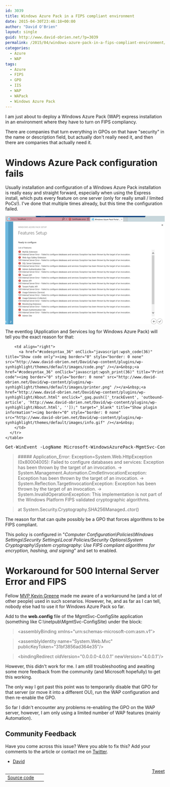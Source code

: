 ```yaml
---
id: 3039
title: Windows Azure Pack in a FIPS compliant environment
date: 2015-04-30T23:46:18+00:00
author: "David O'Brien"
layout: single
guid: http://www.david-obrien.net/?p=3039
permalink: /2015/04/windows-azure-pack-in-a-fips-compliant-environment/
categories:
  - Azure
  - WAP
tags:
  - Azure
  - FIPS
  - GPO
  - IIS
  - WAP
  - WAPack
  - Windows Azure Pack
---
```

I am just about to deploy a Windows Azure Pack (WAP) express installation in an environment where they have to turn on FIPS compliancy.
  
There are companies that turn everything in GPOs on that have "security" in the name or description field, but actually don't really need it, and then there are companies that actually need it.

# Windows Azure Pack configuration fails

Usually installation and configuration of a Windows Azure Pack installation is really easy and straight forward, especially when using the Express install, which puts every feature on one server (only for really small / limited PoCs!). I've done that multiple times already, but this time the configuration failed.

[<img class="img-responsive aligncenter" src="/media/2015/04/1430397278_thumb.png" alt="" align="middle" />](/media/2015/04/1430397278_full.png)

The eventlog (Application and Services log for Windows Azure Pack) will tell you the exact reason for that:

<div id="wpshdo_36" class="wp-synhighlighter-outer">
  <div id="wpshdt_36" class="wp-synhighlighter-expanded">
    <table border="0" width="100%">
      <tr>
        <td align="left" width="80%">
          <a name="#codesyntax_36"></a><a id="wpshat_36" class="wp-synhighlighter-title" href="#codesyntax_36"  onClick="javascript:wpsh_toggleBlock(36)" title="Click to show/hide code block">Source code</a>
        </td>
        
        <td align="right">
          <a href="#codesyntax_36" onClick="javascript:wpsh_code(36)" title="Show code only"><img border="0" style="border: 0 none" src="http://www.david-obrien.net/David/wp-content/plugins/wp-synhighlight/themes/default/images/code.png" /></a>&nbsp;<a href="#codesyntax_36" onClick="javascript:wpsh_print(36)" title="Print code"><img border="0" style="border: 0 none" src="http://www.david-obrien.net/David/wp-content/plugins/wp-synhighlight/themes/default/images/printer.png" /></a>&nbsp;<a href="http://www.david-obrien.net/David/wp-content/plugins/wp-synhighlight/About.html" onclick="_gaq.push(['_trackEvent', 'outbound-article', 'http://www.david-obrien.net/David/wp-content/plugins/wp-synhighlight/About.html', '']);" target="_blank" title="Show plugin information"><img border="0" style="border: 0 none" src="http://www.david-obrien.net/David/wp-content/plugins/wp-synhighlight/themes/default/images/info.gif" /></a>&nbsp;
        </td>
      </tr>
    </table>
  </div>
  
  <div id="wpshdi_36" class="wp-synhighlighter-inner" style="display: block;">
    <pre class="powershell" style="font-family:monospace;">Get<span class="sy0">-</span>WinEvent <span class="kw5">-LogName</span> Microsoft<span class="sy0">-</span>WindowsAzurePack<span class="sy0">-</span>MgmtSvc<span class="sy0">-</span>ConfigSite<span class="sy0">/</span>Operational <span class="sy0">-</span>MaxEvents 1 <span class="sy0">|</span> <span class="kw2">fl</span> <span class="sy0">*</span></pre>
  </div>
</div>

> \##### Application_Error: Exception=System.Web.HttpException (0x80004005): Failed to configure databases and services: Exception has been thrown by the target of an invocation. -> System.Management.Automation.CmdletInvocationException: Exception has been thrown by the target of an invocation. -> System.Reflection.TargetInvocationException: Exception has been thrown by the target of an invocation. -> System.InvalidOperationException: This implementation is not part of the Windows Platform FIPS validated cryptographic algorithms.
  
> at System.Security.Cryptography.SHA256Managed..ctor()

The reason for that can quite possibly be a GPO that forces algorithms to be FIPS compliant.

This policy is configured in "_Computer Configuration\Policies\Windows Settings\Security Settings\Local Policies/Security Options\System Cryptography\System cryptography: Use FIPS compliant algorithms for encryption, hashing, and signing_" and set to enabled.

# Workaround for 500 Internal Server Error and FIPS

Fellow <a href="http://kevingreeneitblog.blogspot.com.au" onclick="_gaq.push(['_trackEvent', 'outbound-article', 'http://kevingreeneitblog.blogspot.com.au', 'MVP Kevin Greene']);" target="_blank">MVP Kevin Greene</a> made me aware of a workaround he (and a lot of other people) used in such scenarios. However, he, and as far as I can tell, nobody else had to use it for Windows Azure Pack so far.

Add **<enforceFIPSPolicy enabled="false" />** to the **web.config** file of the MgmtSvc-ConfigSite application (something like C:\inetpub\MgmtSvc-ConfigSite) under the <runtime> block:

> <runtime>
  
> <enforceFIPSPolicy enabled="false"/>
  
> <assemblyBinding xmlns="urn:schemas-microsoft-com:asm.v1&#8243;>
  
> <dependentAssembly>
  
> <assemblyIdentity name="System.Web.Mvc" publicKeyToken="31bf3856ad364e35&#8243;/>
  
> <bindingRedirect oldVersion="0.0.0.0-4.0.0.1&#8243; newVersion="4.0.0.1&#8243;/>
  
> </dependentAssembly>
  
> </assemblyBinding>
  
> </runtime>

However, this didn't work for me. I am still troubleshooting and awaiting some more feedback from the community (and Microsoft hopefully) to get this working.

The only way I got past this point was to temporarily disable that GPO for that server (or move it into a different OU), run the WAP configuration and then re-enable the GPO.

So far I didn't encounter any problems re-enabling the GPO on the WAP server, however, I am only using a limited number of WAP features (mainly Automation).

## Community Feedback

Have you come across this issue? Were you able to fix this? Add your comments to the article or contact me on <a href="http://www.twitter.com/david_obrien" onclick="_gaq.push(['_trackEvent', 'outbound-article', 'http://www.twitter.com/david_obrien', 'Twitter']);" title="David on Twitter"  target="_blank">Twitter</a>.

- <a href="http://www.twitter.com/david_obrien" onclick="_gaq.push(['_trackEvent', 'outbound-article', 'http://www.twitter.com/david_obrien', 'David']);" title="David on Twitter"  target="_blank">David</a> 

<div style="float: right; margin-left: 10px;">
  <a href="https://twitter.com/share" onclick="_gaq.push(['_trackEvent', 'outbound-article', 'https://twitter.com/share', 'Tweet']);" class="twitter-share-button" data-hashtags="Azure,FIPS,GPO,IIS,WAP,WAPack,Windows+Azure+Pack" data-count="vertical" data-url="http://www.david-obrien.net/2015/04/windows-azure-pack-in-a-fips-compliant-environment/">Tweet</a>
</div>


